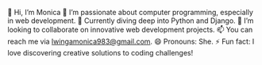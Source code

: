 👋 Hi, I’m Monica
👀 I’m passionate about computer programming, especially in web development.
🌱 Currently diving deep into Python and Django.
💞️ I’m looking to collaborate on innovative web development projects.
📫 You can reach me via lwingamonica983@gmail.com.
😄 Pronouns: She.
⚡ Fun fact: I love discovering creative solutions to coding challenges!
<!---
Monica983/Monica983 is a ✨ special ✨ repository because its `README.md` (this file) appears on your GitHub profile.
You can click the Preview link to take a look at your changes.
--->
